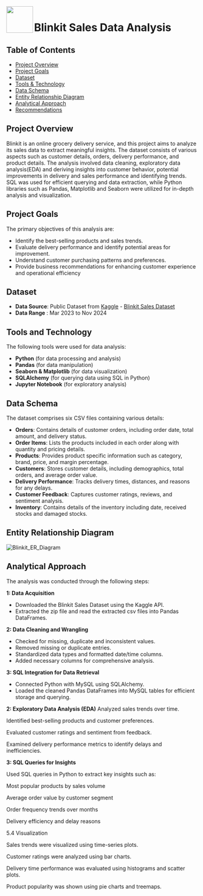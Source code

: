 
<img align="left" width = "70" src="https://cdn.pnggallery.com/wp-content/uploads/blinkit-logo-01.png"/>

# Blinkit Sales Data Analysis

## Table of Contents
- [Project Overview](#project-overview)
- [Project Goals](#project-goals)
- [Dataset](#dataset)
- [Tools & Technology](#tools-and-technology)
- [Data Schema](#data-schema)
- [Entity Relationship Diagram](#entity-relationship-diagram)
- [Analytical Approach](#analytical-approach)
- [Recommendations](#business-recommendations)

## Project Overview
Blinkit is an online grocery delivery service, and this project aims to analyze its sales data to extract meaningful insights. The dataset consists of various aspects such as customer details, orders, delivery performance, and product details. The analysis involved data cleaning, exploratory data analysis(EDA) and deriving insights into customer behavior, potential improvements in delivery and sales performance and identifying trends. SQL was used for efficient querying and data extraction, while Python libraries such as Pandas, Matplotlib and Seaborn were utilized for in-depth analysis and visualization.

## Project Goals
The primary objectives of this analysis are:

- Identify the best-selling products and sales trends.
- Evaluate delivery performance and identify potential areas for improvement.
- Understand customer purchasing patterns and preferences.
- Provide business recommendations for enhancing customer experience and operational efficiency

## Dataset
- **Data Source**: Public Dataset from <a href="https://www.kaggle.com/datasets/akxiit/blinkit-sales-dataset/data?select=blinkit_delivery_performance.csv">Kaggle</a>
           - <a href="https://github.com/PallaviSharma04/Blinkit_Data_Analysis_Python_MySQL/tree/main/Data%20Files">Blinkit Sales Dataset </a>
- **Data Range** : Mar 2023 to Nov 2024

## Tools and Technology
The following tools were used for data analysis:
- **Python** (for data processing and analysis)
- **Pandas** (for data manipulation)
- **Seaborn & Matplotlib** (for data visualization)
- **SQLAlchemy** (for querying data using SQL in Python)
- **Jupyter Notebook** (for exploratory analysis)

## Data Schema
The dataset comprises six CSV files containing various details:
- **Orders**: Contains details of customer orders, including order date, total amount, and delivery status.
- **Order Items**: Lists the products included in each order along with quantity and pricing details.
- **Products**: Provides product specific information such as category, brand, price, and margin percentage.
- **Customers**: Stores customer details, including demographics, total orders, and average order value.
- **Delivery Performance**: Tracks delivery times, distances, and reasons for any delays.
- **Customer Feedback**: Captures customer ratings, reviews, and sentiment analysis.
- **Inventory**: Contains details of the inventory including date, received stocks and damaged stocks.

## Entity Relationship Diagram
![Blinkit_ER_Diagram](https://github.com/user-attachments/assets/0d5a1823-a321-49c7-8636-842665eb2046)

## Analytical Approach
The analysis was conducted through the following steps:

**1: Data Acquisition**
- Downloaded the Blinkit Sales Dataset using the Kaggle API.
- Extracted the zip file and read the extracted csv files into Pandas DataFrames.

**2: Data Cleaning and Wrangling**
- Checked for missing, duplicate and inconsistent values.
- Removed missing or duplicate entries.
- Standardized data types and formatted date/time columns.
- Added necessary columns for comprehensive analysis.

**3: SQL Integration for Data Retrieval**
- Connected Python with MySQL using SQLAlchemy.
- Loaded the cleaned Pandas DataFrames into MySQL tables for efficient storage and querying.

**2: Exploratory Data Analysis (EDA)**
Analyzed sales trends over time.

Identified best-selling products and customer preferences.

Evaluated customer ratings and sentiment from feedback.

Examined delivery performance metrics to identify delays and inefficiencies.

**3: SQL Queries for Insights**

Used SQL queries in Python to extract key insights such as:

Most popular products by sales volume

Average order value by customer segment

Order frequency trends over months

Delivery efficiency and delay reasons

5.4 Visualization

Sales trends were visualized using time-series plots.

Customer ratings were analyzed using bar charts.

Delivery time performance was evaluated using histograms and scatter plots.

Product popularity was shown using pie charts and treemaps.
